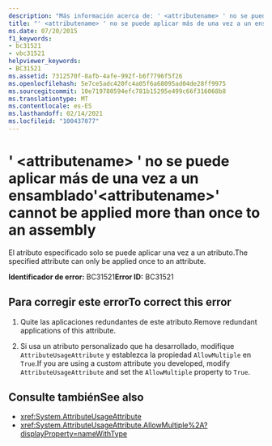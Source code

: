 ```yaml
---
description: "Más información acerca de: ' <attributename> ' no se puede aplicar más de una vez a un ensamblado"
title: "' <attributename> ' no se puede aplicar más de una vez a un ensamblado"
ms.date: 07/20/2015
f1_keywords:
- bc31521
- vbc31521
helpviewer_keywords:
- BC31521
ms.assetid: 7312570f-8afb-4afe-992f-b6f7796f5f26
ms.openlocfilehash: 5e7ce5adc420fc4a05f6a68095ad04de28ff9975
ms.sourcegitcommit: 10e719780594efc781b15295e499c66f316068b8
ms.translationtype: MT
ms.contentlocale: es-ES
ms.lasthandoff: 02/14/2021
ms.locfileid: "100437077"
---
```

# <a name="attributename-cannot-be-applied-more-than-once-to-an-assembly"></a><span data-ttu-id="d82b1-103">' \<attributename> ' no se puede aplicar más de una vez a un ensamblado</span><span class="sxs-lookup"><span data-stu-id="d82b1-103">'\<attributename>' cannot be applied more than once to an assembly</span></span>

<span data-ttu-id="d82b1-104">El atributo especificado solo se puede aplicar una vez a un atributo.</span><span class="sxs-lookup"><span data-stu-id="d82b1-104">The specified attribute can only be applied once to an attribute.</span></span>  
  
 <span data-ttu-id="d82b1-105">**Identificador de error:** BC31521</span><span class="sxs-lookup"><span data-stu-id="d82b1-105">**Error ID:** BC31521</span></span>  
  
## <a name="to-correct-this-error"></a><span data-ttu-id="d82b1-106">Para corregir este error</span><span class="sxs-lookup"><span data-stu-id="d82b1-106">To correct this error</span></span>  
  
1. <span data-ttu-id="d82b1-107">Quite las aplicaciones redundantes de este atributo.</span><span class="sxs-lookup"><span data-stu-id="d82b1-107">Remove redundant applications of this attribute.</span></span>  
  
2. <span data-ttu-id="d82b1-108">Si usa un atributo personalizado que ha desarrollado, modifique `AttributeUsageAttribute` y establezca la propiedad `AllowMultiple` en `True`.</span><span class="sxs-lookup"><span data-stu-id="d82b1-108">If you are using a custom attribute you developed, modify `AttributeUsageAttribute` and set the `AllowMultiple` property to `True`.</span></span>  
  
## <a name="see-also"></a><span data-ttu-id="d82b1-109">Consulte también</span><span class="sxs-lookup"><span data-stu-id="d82b1-109">See also</span></span>

- <xref:System.AttributeUsageAttribute>
- <xref:System.AttributeUsageAttribute.AllowMultiple%2A?displayProperty=nameWithType>
